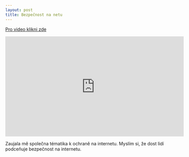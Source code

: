 ```yaml
---
layout: post
title: Bezpečnost na netu
---
```

<a href="https://www.youtube.com/watch?v=ogxG3zRaxTw">Pro video klikni zde</a>

<iframe width="560" height="315" src="https://www.youtube.com/embed/Ej0mJyjbMfw" frameborder="0" allowfullscreen></iframe> 

Zaujala mě společna tématika k ochraně na internetu. Myslím si, že dost lidí podceňuje bezpečnost na internetu.
